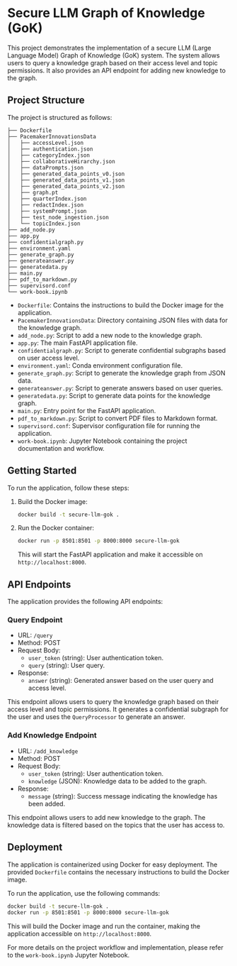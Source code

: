 # Secure LLM Graph of Knowledge (GoK)

This project demonstrates the implementation of a secure LLM (Large Language Model) Graph of Knowledge (GoK) system. The system allows users to query a knowledge graph based on their access level and topic permissions. It also provides an API endpoint for adding new knowledge to the graph.

## Project Structure

The project is structured as follows:

```
├── Dockerfile
├── PacemakerInnovationsData
│   ├── accessLevel.json
│   ├── authentication.json
│   ├── categoryIndex.json
│   ├── collaborativeHirarchy.json
│   ├── dataPrompts.json
│   ├── generated_data_points_v0.json
│   ├── generated_data_points_v1.json
│   ├── generated_data_points_v2.json
│   ├── graph.pt
│   ├── quarterIndex.json
│   ├── redactIndex.json
│   ├── systemPrompt.json
│   ├── test_node_ingestion.json
│   └── topicIndex.json
├── add_node.py
├── app.py
├── confidentialgraph.py
├── environment.yaml
├── generate_graph.py
├── generateanswer.py
├── generatedata.py
├── main.py
├── pdf_to_markdown.py
├── supervisord.conf
└── work-book.ipynb
```

- `Dockerfile`: Contains the instructions to build the Docker image for the application.
- `PacemakerInnovationsData`: Directory containing JSON files with data for the knowledge graph.
- `add_node.py`: Script to add a new node to the knowledge graph.
- `app.py`: The main FastAPI application file.
- `confidentialgraph.py`: Script to generate confidential subgraphs based on user access level.
- `environment.yaml`: Conda environment configuration file.
- `generate_graph.py`: Script to generate the knowledge graph from JSON data.
- `generateanswer.py`: Script to generate answers based on user queries.
- `generatedata.py`: Script to generate data points for the knowledge graph.
- `main.py`: Entry point for the FastAPI application.
- `pdf_to_markdown.py`: Script to convert PDF files to Markdown format.
- `supervisord.conf`: Supervisor configuration file for running the application.
- `work-book.ipynb`: Jupyter Notebook containing the project documentation and workflow.

## Getting Started

To run the application, follow these steps:

1. Build the Docker image:
   ```bash
   docker build -t secure-llm-gok .
   ```

2. Run the Docker container:
   ```bash
   docker run -p 8501:8501 -p 8000:8000 secure-llm-gok
   ```

   This will start the FastAPI application and make it accessible on `http://localhost:8000`.

## API Endpoints

The application provides the following API endpoints:

### Query Endpoint

- URL: `/query`
- Method: POST
- Request Body:
  - `user_token` (string): User authentication token.
  - `query` (string): User query.
- Response:
  - `answer` (string): Generated answer based on the user query and access level.

This endpoint allows users to query the knowledge graph based on their access level and topic permissions. It generates a confidential subgraph for the user and uses the `QueryProcessor` to generate an answer.

### Add Knowledge Endpoint

- URL: `/add_knowledge`
- Method: POST
- Request Body:
  - `user_token` (string): User authentication token.
  - `knowledge` (JSON): Knowledge data to be added to the graph.
- Response:
  - `message` (string): Success message indicating the knowledge has been added.

This endpoint allows users to add new knowledge to the graph. The knowledge data is filtered based on the topics that the user has access to.

## Deployment

The application is containerized using Docker for easy deployment. The provided `Dockerfile` contains the necessary instructions to build the Docker image.

To run the application, use the following commands:

```bash
docker build -t secure-llm-gok .
docker run -p 8501:8501 -p 8000:8000 secure-llm-gok
```

This will build the Docker image and run the container, making the application accessible on `http://localhost:8000`.

For more details on the project workflow and implementation, please refer to the `work-book.ipynb` Jupyter Notebook.